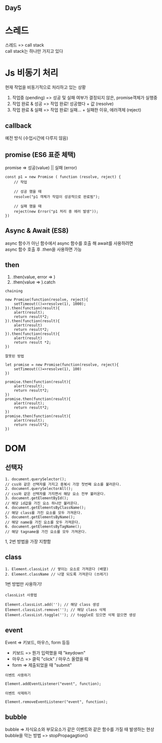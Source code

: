 ## Day5

# 스레드

스레드 => call stack <br>
call stack는 하나만 가지고 있다

# Js 비동기 처리

현재 작업을 비동기적으로 처리하고 있는 상황

1. 작업중 (pending) => 성공 및 실패 여부가 결정되지 않은, promise객체가 실행중
2. 작업 완료 & 성공 => 작업 완료! 성공했다 + 값 (resolve)
3. 작업 완료 & 실패 => 작업 완료! 실패... + 실패한 이유, 에러객체 (reject)

## callback

예전 방식 (수업시간에 다루지 않음)

## promise (ES6 표준 체택)

promise => 성공(value) || 실패 (error)

```
const p1 = new Promise ( function (resolve, reject) {
    // 작업

    // 성공 했을 때
    resolve("p1 객체가 작업이 성공적으로 완료됨");

    // 실패 했을 때
    reject(new Error("p1 처리 중 에러 발생"));
})
```

## Async & Await (ES8)

async 함수가 아닌 함수에서 async 함수를 호출 해 await를 사용하려면 <br>
async 함수 호출 후 .then을 사용하면 가능 <br>

## then

1. .then(value, error => )
2. .then(value => ).catch

`chaining`

```
new Promise(function(resolve, reject){
    setTimeout(()=>resolve(1), 1000);
}).then(function(result){
    alert(result);
    return result*2;
}).then(function(result){
    alert(result)
    return result*2;
}).then(function(result){
    alert(result)
    return result *2;
})
```

`잘못된 방법`

```
let promise = new Promise(function(resolve, reject){
    setTimeout(()=>resolve(1), 100)
})

promise.then(function(result){
    alert(result);
    return result*2;
})
promise.then(function(result){
    alert(result);
    return result*2;
})
promise.then(function(result){
    alert(result);
    return result*2;
})
```

# DOM

## 선택자

```
1. document.querySelector();
// css와 같은 선택자를 가지고 중복시 가장 첫번째 요소를 불러온다.
2. document.querySelectorAll();
// css와 같은 선택자를 가지면서 해당 요소 전부 불러온다.
3. document.getElementById();
// 해당 id값을 가진 요소 하나만 불러온다.
4. document.getElementsByClassName();
// 해당 class를 가진 요소를 모두 가져온다.
5. document.getElementsByName();
// 해당 name을 가진 요소를 모두 가져온다.
6. document.getElementsByTagName();
// 해당 tagname을 가진 요소를 모두 가져온다.
```

1, 2번 방법을 가장 지향함

## class

```
1. Element.classList // 쌓이는 요소로 가져온다 (배열)
2. Element.className // 나열 되도록 가져온다 (쓰레기)
```

1번 방법만 사용하기! <br><br>
`classList 사용법`

```
Element.classList.add(''); // 해당 class 생성
Element.classList.remove(''); // 해당 class 삭제
Element.classList.toggle(''); // toggle로 있으면 삭제 없으면 생성
```

## event

Event
=> 키보드, 마우스, form 등등 <br>

- 키보드 => 뭔가 입력했을 때 "keydown"
- 마우스 => 클릭 "click" / 마우스 올렸을 때
- form => 제출되었을 때 "submit"

`이벤트 사용하기`

```
Element.addEventListener("event", function);
```

`이벤트 삭제하기`

```
Element.removeEventListener("event", function);
```

## bubble

bubble => 자식요소와 부모요소가 같은 이벤트와 같은 함수를 가질 때 발생하는 현상 <br>
bubble을 막는 방법 => stopPropagagtion()
